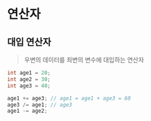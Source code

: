 # 연산자 

## 대입 연산자

> 우변의 데이터를 죄변의 변수에 대입하는 연산자

```java
int age1 = 20;
int age2 = 30;
int age3 = 40;

age1 += age3; // age1 = age1 + age3 = 60
age3 /= age1; // age3 
age1 -= age2;

```

